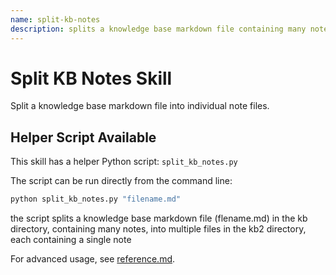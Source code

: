 ```yaml
---
name: split-kb-notes
description: splits a knowledge base markdown file containing many notes into multiple files each containing a single note
---
```

# Split KB Notes Skill

Split a knowledge base markdown file into individual note files.

## Helper Script Available

This skill has a helper Python script: `split_kb_notes.py`

The script can be run directly from the command line:

```bash
python split_kb_notes.py "filename.md"
```

the script splits a knowledge base markdown file (flename.md) in the kb directory, containing many notes, into multiple files in the kb2 directory, each containing a single note

For advanced usage, see [reference.md](reference.md).
